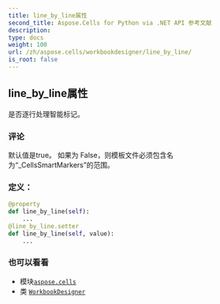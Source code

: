 ```yaml
---
title: line_by_line属性
second_title: Aspose.Cells for Python via .NET API 参考文献
description:
type: docs
weight: 100
url: /zh/aspose.cells/workbookdesigner/line_by_line/
is_root: false
---
```

## line_by_line属性

是否逐行处理智能标记。

### 评论

默认值是true。
如果为 False，则模板文件必须包含名为“_CellsSmartMarkers”的范围。
### 定义：
```python
@property
def line_by_line(self):
    ...
@line_by_line.setter
def line_by_line(self, value):
    ...
```

### 也可以看看
* 模块[`aspose.cells`](../../)
* 类 [`WorkbookDesigner`](/cells/python-net/zh/aspose.cells/workbookdesigner)
